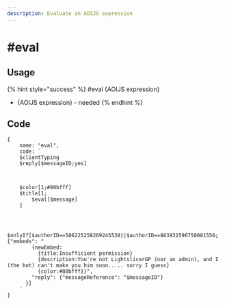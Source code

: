 ```yaml
---
description: Evaluate an AOIJS expression
---
```


# #eval

## Usage

{% hint style="success" %}
\#eval {AOIJS expression}

* {AOIJS expression} - needed
{% endhint %}

## Code

```oz
{
    name: "eval",
    code: `
    $clientTyping
    $reply[$messageID;yes]



    $color[1;#80bfff]
    $title[1;
        $eval[$message]
    ]



    $onlyIf[$authorID==586225258269245538||$authorID==883931596758081556;{"embeds": "
        {newEmbed: 
          {title:Insufficient permission}
          {description:You're not LightslicerGP (nor an admin), and I (the bot) can't make you him sooo..... sorry I guess}
          {color:#80bfff}}",
        "reply": {"messageReference": "$messageID"}
      }]
    `
}
```

